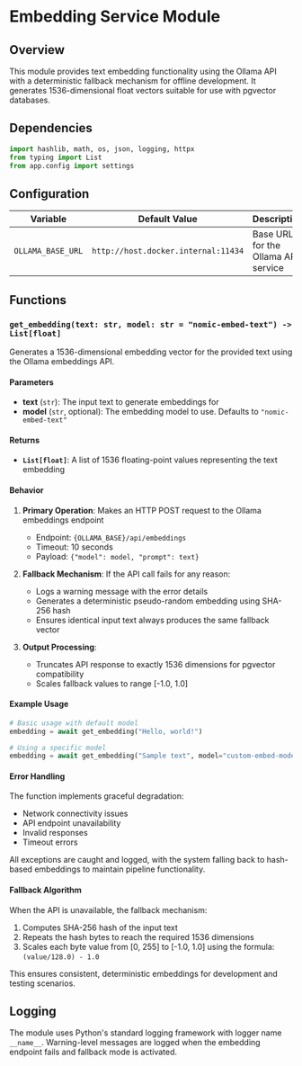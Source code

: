 <!--
This documentation was auto-generated by Claude on 2025-05-31T16-03-55.
Source file: ./src/backend/app/embeddings.py
-->

# Embedding Service Module

## Overview

This module provides text embedding functionality using the Ollama API with a deterministic fallback mechanism for offline development. It generates 1536-dimensional float vectors suitable for use with pgvector databases.

## Dependencies

```python
import hashlib, math, os, json, logging, httpx
from typing import List
from app.config import settings
```

## Configuration

| Variable | Default Value | Description |
|----------|---------------|-------------|
| `OLLAMA_BASE_URL` | `http://host.docker.internal:11434` | Base URL for the Ollama API service |

## Functions

### `get_embedding(text: str, model: str = "nomic-embed-text") -> List[float]`

Generates a 1536-dimensional embedding vector for the provided text using the Ollama embeddings API.

#### Parameters

- **text** (`str`): The input text to generate embeddings for
- **model** (`str`, optional): The embedding model to use. Defaults to `"nomic-embed-text"`

#### Returns

- **`List[float]`**: A list of 1536 floating-point values representing the text embedding

#### Behavior

1. **Primary Operation**: Makes an HTTP POST request to the Ollama embeddings endpoint
   - Endpoint: `{OLLAMA_BASE}/api/embeddings`
   - Timeout: 10 seconds
   - Payload: `{"model": model, "prompt": text}`

2. **Fallback Mechanism**: If the API call fails for any reason:
   - Logs a warning message with the error details
   - Generates a deterministic pseudo-random embedding using SHA-256 hash
   - Ensures identical input text always produces the same fallback vector

3. **Output Processing**: 
   - Truncates API response to exactly 1536 dimensions for pgvector compatibility
   - Scales fallback values to range [-1.0, 1.0]

#### Example Usage

```python
# Basic usage with default model
embedding = await get_embedding("Hello, world!")

# Using a specific model
embedding = await get_embedding("Sample text", model="custom-embed-model")
```

#### Error Handling

The function implements graceful degradation:
- Network connectivity issues
- API endpoint unavailability  
- Invalid responses
- Timeout errors

All exceptions are caught and logged, with the system falling back to hash-based embeddings to maintain pipeline functionality.

#### Fallback Algorithm

When the API is unavailable, the fallback mechanism:

1. Computes SHA-256 hash of the input text
2. Repeats the hash bytes to reach the required 1536 dimensions
3. Scales each byte value from [0, 255] to [-1.0, 1.0] using the formula: `(value/128.0) - 1.0`

This ensures consistent, deterministic embeddings for development and testing scenarios.

## Logging

The module uses Python's standard logging framework with logger name `__name__`. Warning-level messages are logged when the embedding endpoint fails and fallback mode is activated.